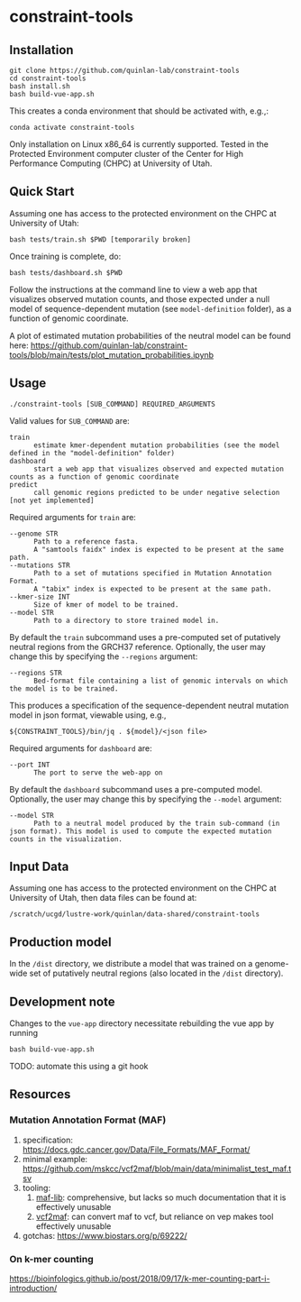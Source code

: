 # constraint-tools

## Installation

```
git clone https://github.com/quinlan-lab/constraint-tools
cd constraint-tools
bash install.sh 
bash build-vue-app.sh
```

This creates a conda environment that should be activated with, e.g.,:
```
conda activate constraint-tools
```

Only installation on Linux x86_64 is currently supported. 
Tested in the Protected Environment computer cluster of the Center for High Performance Computing (CHPC) at University of Utah. 

## Quick Start 

Assuming one has access to the protected environment on the CHPC at University of Utah: 

```
bash tests/train.sh $PWD [temporarily broken]
```

Once training is complete, do: 
```
bash tests/dashboard.sh $PWD
```

Follow the instructions at the command line to view a web app that visualizes observed mutation counts, and those expected under a null model of sequence-dependent mutation (see `model-definition` folder), as a function of genomic coordinate.  

A plot of estimated mutation probabilities of the neutral model can be found here: https://github.com/quinlan-lab/constraint-tools/blob/main/tests/plot_mutation_probabilities.ipynb
 
## Usage

```
./constraint-tools [SUB_COMMAND] REQUIRED_ARGUMENTS
```

Valid values for `SUB_COMMAND` are: 

```
train 
      estimate kmer-dependent mutation probabilities (see the model defined in the "model-definition" folder)
dashboard
      start a web app that visualizes observed and expected mutation counts as a function of genomic coordinate
predict
      call genomic regions predicted to be under negative selection [not yet implemented]
```

Required arguments for `train` are:

```
--genome STR
      Path to a reference fasta. 
      A "samtools faidx" index is expected to be present at the same path. 
--mutations STR 
      Path to a set of mutations specified in Mutation Annotation Format.
      A "tabix" index is expected to be present at the same path.
--kmer-size INT
      Size of kmer of model to be trained. 
--model STR 
      Path to a directory to store trained model in. 
```

By default the `train` subcommand uses a pre-computed set of putatively neutral regions from the GRCH37 reference. Optionally, the user may change this by specifying the `--regions` argument: 

```
--regions STR
      Bed-format file containing a list of genomic intervals on which the model is to be trained.
```

This produces a specification of the sequence-dependent neutral mutation model in json format, viewable using, e.g., 
```
${CONSTRAINT_TOOLS}/bin/jq . ${model}/<json file> 
```

Required arguments for `dashboard` are:

```
--port INT 
      The port to serve the web-app on
```

By default the `dashboard` subcommand uses a pre-computed model. 
Optionally, the user may change this by specifying the `--model` argument: 

```
--model STR
      Path to a neutral model produced by the train sub-command (in json format). This model is used to compute the expected mutation counts in the visualization. 
```

## Input Data

Assuming one has access to the protected environment on the CHPC at University of Utah, 
then data files can be found at: 

```
/scratch/ucgd/lustre-work/quinlan/data-shared/constraint-tools
```

## Production model

In the `/dist` directory, we distribute a model 
that was trained on a genome-wide set of putatively neutral regions
(also located in the `/dist` directory).

## Development note

Changes to the `vue-app` directory necessitate rebuilding the vue app by running 

```
bash build-vue-app.sh 
```

TODO: automate this using a git hook 

## Resources 
### Mutation Annotation Format (MAF) 

1. specification: https://docs.gdc.cancer.gov/Data/File_Formats/MAF_Format/
2. minimal example: https://github.com/mskcc/vcf2maf/blob/main/data/minimalist_test_maf.tsv
3. tooling: 
    1. [maf-lib](https://github.com/NCI-GDC/maf-lib): comprehensive, but lacks so much documentation that it is effectively unusable
    2. [vcf2maf](https://github.com/mskcc/vcf2maf): can convert maf to vcf, but reliance on vep makes tool effectively unusable
4. gotchas: https://www.biostars.org/p/69222/

### On k-mer counting 
https://bioinfologics.github.io/post/2018/09/17/k-mer-counting-part-i-introduction/
